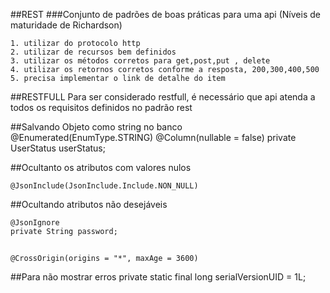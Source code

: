 
##REST
###Conjunto de padrões de boas práticas para uma api (Níveis de maturidade de Richardson)

    1. utilizar do protocolo http
    2. utilizar de recursos bem definidos
    3. utilizar os métodos corretos para get,post,put , delete
    4. utilizar os retornos corretos conforme a resposta, 200,300,400,500
    5. precisa implementar o link de detalhe do item

##RESTFULL
    Para ser considerado restfull, é necessário que api atenda a todos os requisitos definidos no padrão rest


##Salvando Objeto como string no banco
    @Enumerated(EnumType.STRING)
    @Column(nullable = false)
    private UserStatus userStatus;

##Ocultanto os atributos com valores nulos

    @JsonInclude(JsonInclude.Include.NON_NULL)

##Ocultando atributos não desejáveis

    @JsonIgnore
    private String password;

##
    @CrossOrigin(origins = "*", maxAge = 3600)

##Para não mostrar erros
    private static final long serialVersionUID = 1L;
